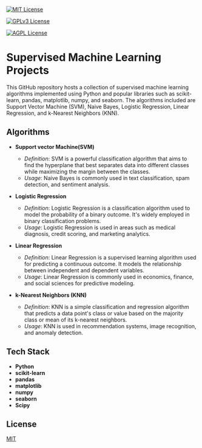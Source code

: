 [![MIT License](https://img.shields.io/badge/License-MIT-green.svg)](https://choosealicense.com/licenses/mit/)

[![GPLv3 License](https://img.shields.io/badge/License-GPL%20v3-yellow.svg)](https://opensource.org/licenses/)

[![AGPL License](https://img.shields.io/badge/license-AGPL-blue.svg)](http://www.gnu.org/licenses/agpl-3.0)


# Supervised Machine Learning Projects

This GitHub repository hosts a collection of supervised machine learning algorithms implemented using Python and popular libraries such as scikit-learn, pandas, matplotlib, numpy, and seaborn. The algorithms included are Support Vector Machine (SVM), Naive Bayes, Logistic Regression, Linear Regression, and k-Nearest Neighbors (KNN).

## Algorithms

- **Support vector Machine(SVM)**
  - *Definition*: SVM is a powerful classification algorithm that aims to find the hyperplane that best separates data into different classes while maximizing the margin between the classes.
  - *Usage*: Naive Bayes is commonly used in text classification, spam detection, and sentiment analysis.

- **Logistic Regression**
  - *Definition*: Logistic Regression is a classification algorithm used to model the probability of a binary outcome. It's widely employed in binary classification problems.
  - *Usage*: Logistic Regression is used in areas such as medical diagnosis, credit scoring, and marketing analytics.

- **Linear Regression**
  - *Definition*: Linear Regression is a supervised learning algorithm used for predicting a continuous outcome. It models the relationship between independent and dependent variables.
  - *Usage*: Linear Regression is commonly used in economics, finance, and social sciences for predictive modeling.

- **k-Nearest Neighbors (KNN)**
  - *Definition*: KNN is a simple classification and regression algorithm that predicts a data point's class or value based on the majority class or mean of its k-nearest neighbors.
  - *Usage*: KNN is used in recommendation systems, image recognition, and anomaly detection.
## Tech Stack

- **Python**
- **scikit-learn**
- **pandas**
- **matplotlib**
- **numpy**
- **seaborn**
- **Scipy**
## License

[MIT](https://choosealicense.com/licenses/mit/)

